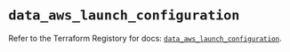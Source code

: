 # `data_aws_launch_configuration`

Refer to the Terraform Registory for docs: [`data_aws_launch_configuration`](https://www.terraform.io/docs/providers/aws/d/launch_configuration).
